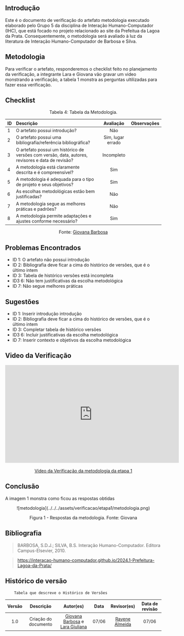 ## Introdução
Este é o documento de verificação do artefato metodologia executado elaborado pelo Grupo 5 da disciplina de Interação Humano-Computador (IHC), que está focado no projeto relacionado ao site da Prefeitua da Lagoa da Prata. Consequentemente, o metodologia será avaliado à luz da literatura de Interação Humano-Computador de Barbosa e Silva.

## Metodologia
Para verificar o artefato, responderemos o checklist feito no planejamento da verificação, a integrante Lara e Giovana vão gravar um video monstrando a verificação, a tabela 1 monstra as perguntas ultilizadas para fazer essa verificação.

## Checklist
<center>Tabela 4: Tabela da Metodologia. </center> 

| __ID__ | __Descrição__ | __Avaliação__ | __Observações__ |
|:----------|:----------|:----------:| --------------------|
| 1 | O artefato possui introdução? | Não | |
| 2 | O artefato possui uma bibliografia/referência bibliográfica?  | Sim, lugar errado | |
| 3 | O artefato possui um histórico de versões com versão, data, autores, revisores e data de revisão? | Incompleto | |
| 4 | A metodologia está claramente descrita e é compreensível? | Sim | |
| 5 | A metodologia é adequada para o tipo de projeto e seus objetivos? | Sim | |
| 6 | As escolhas metodológicas estão bem justificadas? | Não | |
| 7 | A metodologia segue as melhores práticas e padrões? | Não | |
| 8 | A metodologia permite adaptações e ajustes conforme necessário? | Sim | |

 <center>  <p>Fonte: <a href="https://github.com/gio221">Giovana Barbosa</a></p></center>

## Problemas Encontrados
* ID 1: O artefato não possui introdução
* ID 2: Bibliografia deve ficar a cima do histórico de versões, que é o último intem
* ID 3: Tabela de histórico versões está incompleta
* ID3 6: Não tem justificativas da escolha metodológica
* ID 7: Não segue melhores práticas

## Sugestões
* ID 1: Inserir introdução introdução
* ID 2: Bibliografia deve ficar a cima do histórico de versões, que é o último intem
* ID 3: Completar tabela de histórico versões
* ID3 6: Incluir justificativas da escolha metodológica
* ID 7: Inserir contexto e objetivos da escolha metodológica

## Video da Verificação

<p style="text-align: center"><iframe width="560" height="315" src="https://www.youtube.com/embed/zstCzh6WaRo " title="YouTube video player" frameborder="0" allow="accelerometer; autoplay; clipboard-write; encrypted-media; gyroscope; picture-in-picture; web-share" referrerpolicy="strict-origin-when-cross-origin" allowfullscreen></iframe></p>
<p style="text-align: center"><a href="https://youtu.be/zstCzh6WaRo " target="blanket">Vídeo da Verificação da metodologia da etapa 1</a></p>

## Conclusão
A imagem 1 monstra como ficou as respostas obtidas
<center>
![metodologia](../../../assets/verificacao/etapa1/metodologia.png)
<div align="center">
<p> Figura 1 - Respostas da metodologia. Fonte: Giovana </p> 
</div></center>


## Bibliografia
> BARBOSA, S.D.J.; SILVA, B.S. Interação Humano-Computador. Editora Campus-Elsevier, 2010.

>  https://interacao-humano-computador.github.io/2024.1-Prefeitura-Lagoa-da-Prata/


## Histórico de versão
        Tabela que descreve o Histórico de Versões
|     Versão       |     Descrição      |      Autor(es)      | Data           |  Revisor(es)          |Data de revisão|
| :----------------------------------------------------------: | :-------------------------------: | :-------------------------------------------------: | :-------------------------------: |  :-------------------------------: | :-------------------------------: |
|1.0|Criação do documento|[Giovana Barbosa](https://github.com/gio221) e [Lara Giuliana](https://github.com/gravelylara)  | 07/06| [Rayene Almeida](https://github.com/rayenealmeida) | 07/06 |